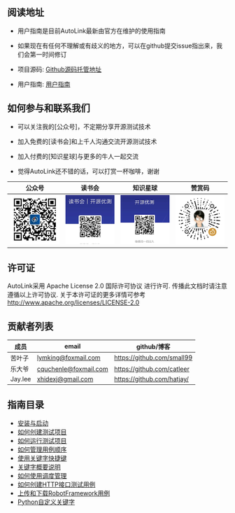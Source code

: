 ## 阅读地址

- 用户指南是目前AutoLink最新由官方在维护的使用指南

- 如果现在有任何不理解或有歧义的地方，可以在github提交issue指出来，我们会第一时间修订

- 项目源码: [Github源码托管地址](https://github.com/small99/AutoLink)

- 用户指南: [用户指南](https://github.com/small99/AutoLink/blob/master/docs)

## 如何参与和联系我们


- 可以关注我的[公众号]，不定期分享开源测试技术

- 加入免费的[读书会]和上千人沟通交流开源测试技术

- 加入付费的[知识星球]与更多的牛人一起交流

- 觉得AutoLink还不错的话，可以打赏一杯咖啡，谢谢

公众号|读书会|知识星球|赞赏码
---|---|---|---
![公众号](../auto/www/static/img/公众号.jpg)|![读书会](../auto/www/static/img/读书会.png)|![知识星球](../auto/www/static/img/开源优测.png)|![赞赏码](../auto/www/static/img/赞赏码.png)

## 许可证

AutoLink采用 Apache License 2.0 国际许可协议 进行许可. 传播此文档时请注意遵循以上许可协议. 关于本许可证的更多详情可参考 http://www.apache.org/licenses/LICENSE-2.0

## 贡献者列表
成员|email|github/博客
---|---|---
苦叶子|lymking@foxmail.com|https://github.com/small99
乐大爷|cquchenle@foxmail.com|https://github.com/catleer
Jay.lee|xhidexj@gmail.com|https://github.com/hatjay/

## 指南目录

- [安装与启动](./安装与启动.md)
- [如何创建测试项目](./如何创建测试项目.md)
- [如何运行测试项目](./如何运行测试项目.md)
- [如何管理用例顺序](./如何管理测试项目中用例顺序.md)
- [使用关键字快捷键](./如何使用自动提示快捷输入关键字.md)
- [关键字概要说明](./关键字概要说明.md)
- [如何使用调度管理](./如何使用调度管理.md)
- [如何创建HTTP接口测试用例](./如何创建HTTP接口测试用例.md)
- [上传和下载RobotFramework用例](./上传和下载RobotFramework用例.md)
- [Python自定义关键字](./如何调用Python自定义库.md)
